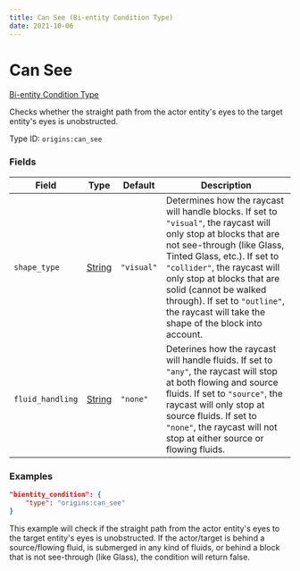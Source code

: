 ```yaml
---
title: Can See (Bi-entity Condition Type)
date: 2021-10-06
---
```


# Can See

[Bi-entity Condition Type](../bientity_condition_types.md)

Checks whether the straight path from the actor entity's eyes to the target entity's eyes is unobstructed.

Type ID: `origins:can_see`


### Fields

Field | Type | Default | Description
------|------|---------|------------
`shape_type` | [String](../data_types/string.md) | `"visual"` | Determines how the raycast will handle blocks. If set to `"visual"`, the raycast will only stop at blocks that are not see-through (like Glass, Tinted Glass, etc.). If set to `"collider"`, the raycast will only stop at blocks that are solid (cannot be walked through). If set to `"outline"`, the raycast will take the shape of the block into account.
`fluid_handling` | [String](../data_types/string.md) | `"none"` | Deterines how the raycast will handle fluids. If set to `"any"`, the raycast will stop at both flowing and source fluids. If set to `"source"`, the raycast will only stop at source fluids. If set to `"none"`, the raycast will not stop at either source or flowing fluids.


### Examples

```json
"bientity_condition": {
    "type": "origins:can_see"
}
```

This example will check if the straight path from the actor entity's eyes to the target entity's eyes is unobstructed. If the actor/target is behind a source/flowing fluid, is submerged in any kind of fluids, or behind a block that is not see-through (like Glass), the condition will return false.
